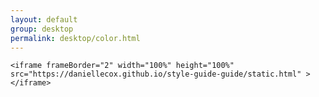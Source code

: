 ```yaml
---
layout: default
group: desktop
permalink: desktop/color.html
---
```




<div class="iffframe">

    <iframe frameBorder="2" width="100%" height="100%" src="https://daniellecox.github.io/style-guide-guide/static.html" ></iframe>

   

</div><!--end iffframe-->
